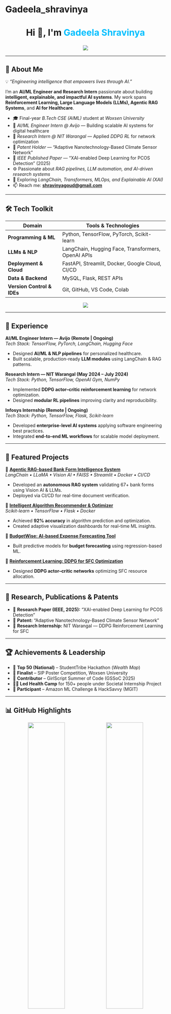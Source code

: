 # Gadeela_shravinya

<!-- 
✨ Clean, professional, and dynamic profile README showcasing AI/ML expertise.
✨ Includes animations, auto-updating GitHub stats, and elegant formatting.
-->

<h1 align="center">Hi 👋, I'm <span style="color:#00BFFF;">Gadeela Shravinya</span></h1>

<h3 align="center">
  <a href="https://git.io/typing-svg">
    <img src="https://readme-typing-svg.herokuapp.com?font=Fira+Code&weight=500&size=24&pause=1000&color=00C6FF&center=true&vCenter=true&width=700&lines=AI%2FML+Engineer+%7C+Research+Intern+%7C+Patent+Holder;Reinforcement+Learning+%7C+LLMs+%7C+RAG+Systems;Building+AI+for+Healthcare+%26+Automation;Turning+Code+into+Intelligence+%26+Impact">
  </a>
</h3>

---

## 🌟 About Me  

💡 *“Engineering intelligence that empowers lives through AI.”*  

I’m an **AI/ML Engineer and Research Intern** passionate about building **intelligent, explainable, and impactful AI systems**. My work spans **Reinforcement Learning, Large Language Models (LLMs), Agentic RAG Systems**, and **AI for Healthcare**.  

- 🎓 Final-year *B.Tech CSE (AIML)* student at *Woxsen University*  
- 💼 *AI/ML Engineer Intern @ Avijo* — Building scalable AI systems for digital healthcare  
- 🔬 *Research Intern @ NIT Warangal* — Applied *DDPG RL* for network optimization  
- 📜 *Patent Holder* — “Adaptive Nanotechnology-Based Climate Sensor Network”  
- 📄 *IEEE Published Paper* — “XAI-enabled Deep Learning for PCOS Detection” (2025)  
- ⚙️ Passionate about *RAG pipelines, LLM automation, and AI-driven research systems*  
- 🌱 Exploring *LangChain, Transformers, MLOps, and Explainable AI (XAI)*  
- 📫 Reach me: **shravinyagoud@gmail.com**

---

## 🛠️ Tech Toolkit  

| Domain | Tools & Technologies |
|--------|----------------------|
| **Programming & ML** | Python, TensorFlow, PyTorch, Scikit-learn |
| **LLMs & NLP** | LangChain, Hugging Face, Transformers, OpenAI APIs |
| **Deployment & Cloud** | FastAPI, Streamlit, Docker, Google Cloud, CI/CD |
| **Data & Backend** | MySQL, Flask, REST APIs |
| **Version Control & IDEs** | Git, GitHub, VS Code, Colab |

<p align="center">
  <img src="https://skillicons.dev/icons?i=python,tensorflow,pytorch,sklearn,langchain,huggingface,fastapi,flask,streamlit,docker,gcp,git,github,vscode&theme=light" />
</p>

---

## 💼 Experience  

**AI/ML Engineer Intern — Avijo (Remote | Ongoing)**  
_Tech Stack: TensorFlow, PyTorch, LangChain, Hugging Face_  
- Designed **AI/ML & NLP pipelines** for personalized healthcare.  
- Built scalable, production-ready **LLM modules** using LangChain & RAG patterns.  

**Research Intern — NIT Warangal (May 2024 – July 2024)**  
_Tech Stack: Python, TensorFlow, OpenAI Gym, NumPy_  
- Implemented **DDPG actor–critic reinforcement learning** for network optimization.  
- Designed **modular RL pipelines** improving clarity and reproducibility.  

**Infosys Internship (Remote | Ongoing)**  
_Tech Stack: Python, TensorFlow, Flask, Scikit-learn_  
- Developed **enterprise-level AI systems** applying software engineering best practices.  
- Integrated **end-to-end ML workflows** for scalable model deployment.  

---

## 🚀 Featured Projects  

🔹 **[Agentic RAG-based Bank Form Intelligence System](https://github.com/Shravinya/Agentic-Rag)**  
*LangChain • LLaMA • Vision AI • FAISS • Streamlit • Docker • CI/CD*  
- Developed an **autonomous RAG system** validating 67+ bank forms using Vision AI & LLMs.  
- Deployed via CI/CD for real-time document verification.  

🔹 **[Intelligent Algorithm Recommender & Optimizer](https://github.com/Shravinya/Applicative)**  
*Scikit-learn • TensorFlow • Flask • Docker*  
- Achieved **92% accuracy** in algorithm prediction and optimization.  
- Created adaptive visualization dashboards for real-time ML insights.  

🔹 **[BudgetWise: AI-based Expense Forecasting Tool](https://github.com/Shravinya/BudgetWise-AI-based-Expense-Forecasting-Tool)**  
- Built predictive models for **budget forecasting** using regression-based ML.  

🔹 **[Reinforcement Learning: DDPG for SFC Optimization](https://github.com/Shravinya/Reinforcement-learning)**  
- Designed **DDPG actor–critic networks** optimizing SFC resource allocation.  

---

## 🧪 Research, Publications & Patents  

- 🧠 **Research Paper (IEEE, 2025):** “XAI-enabled Deep Learning for PCOS Detection”  
- 🧾 **Patent:** “Adaptive Nanotechnology-Based Climate Sensor Network”  
- 🧩 **Research Internship:** NIT Warangal — DDPG Reinforcement Learning for SFC  

---

## 🏆 Achievements & Leadership  

- 🥇 **Top 50 (National)** – StudentTribe Hackathon (*Wealth Map*)  
- 🏅 **Finalist** – SIP Poster Competition, Woxsen University  
- 💪 **Contributor** – GirlScript Summer of Code (GSSoC 2025)  
- 👩‍⚕️ **Led Health Camp** for 150+ people under Societal Internship Project  
- 🎯 **Participant** – Amazon ML Challenge & HackSavvy (MGIT)  

---

## 📊 GitHub Highlights  

<p align="center">
  <img width="48%" src="https://github-readme-streak-stats.herokuapp.com/?user=shravinya&theme=radical&hide_border=true" />
  <img width="48%" src="https://github-readme-activity-graph.vercel.app/graph?username=shravinya&theme=react-dark&hide_border=true&area=true" />
</p>

<p align="center">
  <img src="https://github-profile-summary-cards.vercel.app/api/cards/profile-details?username=shravinya&theme=radical" />
</p>

---

## 💻 Most Used Languages  

<p align="center">
  <img src="https://github-readme-stats.vercel.app/api/top-langs/?username=shravinya&layout=compact&theme=radical&hide_border=true"/>
</p>

---

## 🧠 Certifications  

- 🧩 [Machine Learning for Data Science (NIT)](https://github.com/Shravinya/Certifications/blob/main/NIT%20workshop_Certificate.pdf)  
- 🐍 [Python Crash Course (Google)](https://github.com/Shravinya/Certifications/blob/main/python%20coursera%20certificate.pdf)  
- 🤖 [Deep Learning Specialization (deeplearning.ai)](https://github.com/Shravinya/Certifications/blob/main/deeplearning_cetificate.pdf)  

---

## 🌍 Connect With Me  

<p align="center">
  <a href="mailto:shravinyagoud@gmail.com"><img src="https://img.shields.io/badge/Gmail-D14836?style=flat&logo=gmail&logoColor=white"/></a>
  <a href="https://www.linkedin.com/in/shravinyagadeela/"><img src="https://img.shields.io/badge/LinkedIn-0A66C2?style=flat&logo=linkedin&logoColor=white"/></a>
  <a href="https://github.com/shravinya"><img src="https://img.shields.io/badge/GitHub-181717?style=flat&logo=github&logoColor=white"/></a>
  <img src="https://img.shields.io/badge/Connections-500%2B-blue?style=flat&logo=linkedin" alt="LinkedIn Connections"/>
</p>

---

## 🌟 Quote to Code By  

<p align="center">
  <img src="https://quotes-github-readme.vercel.app/api?type=horizontal&theme=radical&quote=Empowering+humans+through+intelligent+machines+that+learn+and+adapt." />
</p>

---

<!-- 
⚡ Elegant, animated, and professional — designed to reflect your achievements and innovation.
-->
